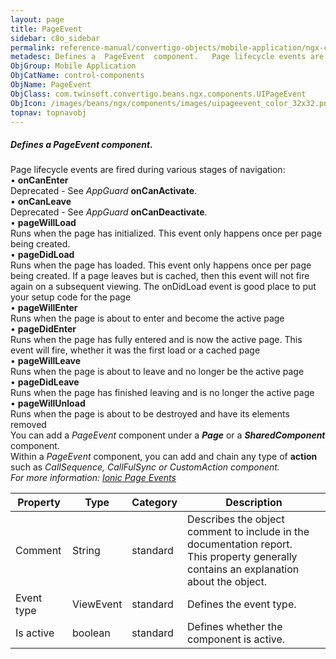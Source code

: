 ```yaml
---
layout: page
title: PageEvent
sidebar: c8o_sidebar
permalink: reference-manual/convertigo-objects/mobile-application/ngx-components/control-components/pageevent/
metadesc: Defines a  PageEvent  component.   Page lifecycle events are fired during various stages of navigation   •  onCanEnter  Deprecated - See  AppGuard   o
ObjGroup: Mobile Application
ObjCatName: control-components
ObjName: PageEvent
ObjClass: com.twinsoft.convertigo.beans.ngx.components.UIPageEvent
ObjIcon: /images/beans/ngx/components/images/uipageevent_color_32x32.png
topnav: topnavobj
---
```

##### Defines a <i>PageEvent</i> component. 

Page lifecycle events are fired during various stages of navigation:<br/> • <b>onCanEnter</b><br>Deprecated - See <i>AppGuard</i> <b>onCanActivate</b>.<br/> • <b>onCanLeave</b><br>Deprecated - See <i>AppGuard</i> <b>onCanDeactivate</b>.<br/> • <b>pageWillLoad</b><br>Runs when the page has initialized. This event only happens once per page being created.<br/> • <b>pageDidLoad</b><br>Runs when the page has loaded. This event only happens once per page being created. If a page leaves but is cached, then this event will not fire again on a subsequent viewing. The onDidLoad event is good place to put your setup code for the page<br/> • <b>pageWillEnter</b><br>Runs when the page is about to enter and become the active page<br/> • <b>pageDidEnter</b><br>Runs when the page has fully entered and is now the active page. This event will fire, whether it was the first load or a cached page<br/> • <b>pageWillLeave</b><br>Runs when the page is about to leave and no longer be the active page<br/> • <b>pageDidLeave</b><br>Runs when the page has finished leaving and is no longer the active page<br/> • <b>pageWillUnload</b><br>Runs when the page is about to be destroyed and have its elements removed<br/> You can add a <i>PageEvent</i> component under a <b><i>Page</i></b> or a <b><i>SharedComponent</i></b> component.<br> Within a <i>PageEvent</i> component, you can add and chain any type of <b>action</b> such as <i>CallSequence<i>, <i>CallFulSync<i> or <i>CustomAction<i> component.<br/>For more information: <a href='https://ionicframework.com/docs/angular/lifecycle#ionic-page-events' target='_blank'>Ionic Page Events</a>   

Property | Type | Category | Description
--- | --- | --- | ---
Comment | String | standard | Describes the object comment to include in the documentation report.<br/>This property generally contains an explanation about the object.
Event type | ViewEvent | standard | Defines the event type.<br/>
Is active | boolean | standard | Defines whether the component is active.<br/>
